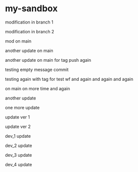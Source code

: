 # my-sandbox

modification in branch 1

modification in branch 2

mod on main

another update on main

another update on main for tag push again

testing empty message commit

testing again with tag for test wf and again and again and again

on main on more time and again

another update

one more update

update ver 1

update ver 2

dev_1 update

dev_2 update

dev_3 update

dev_4 update
